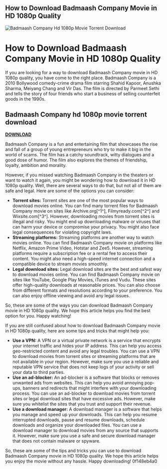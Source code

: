## How to Download Badmaash Company Movie in HD 1080p Quality

 
![Badmaash Company Hd 1080p Movie Torrent Download](https://encrypted-tbn3.gstatic.com/images?q=tbn:ANd9GcSsrfGYriJrQsaqYPLEAk8dSa9wgN2lsilFAvuYYWhBPJo9S9iRFR2sjkls)

 
# How to Download Badmaash Company Movie in HD 1080p Quality
 
If you are looking for a way to download Badmaash Company movie in HD 1080p quality, you have come to the right place. Badmaash Company is a 2010 Bollywood comedy-crime drama film starring Shahid Kapoor, Anushka Sharma, Meiyang Chang and Vir Das. The film is directed by Parmeet Sethi and tells the story of four friends who start a business of selling counterfeit goods in the 1990s.
 
## Badmaash Company hd 1080p movie torrent download


[**DOWNLOAD**](https://www.google.com/url?q=https%3A%2F%2Fshurll.com%2F2tLq8q&sa=D&sntz=1&usg=AOvVaw0n3T-lNAcpAH-iFwIFWZ-a)

 
Badmaash Company is a fun and entertaining film that showcases the rise and fall of a group of young entrepreneurs who try to make it big in the world of scams. The film has a catchy soundtrack, witty dialogues and a good dose of humor. The film also explores the themes of friendship, loyalty, ambition and morality.
 
However, if you missed watching Badmaash Company in the theaters or want to watch it again, you might be wondering how to download it in HD 1080p quality. Well, there are several ways to do that, but not all of them are safe and legal. Here are some of the options you can consider:
 
- **Torrent sites:** Torrent sites are one of the most popular ways to download movies online. You can find many torrent files for Badmaash Company movie on sites like Archive.org[^1^], Filmyready.com[^2^] and Wixsite.com[^3^]. However, downloading movies from torrent sites is illegal and risky. You might end up downloading malware or viruses that can harm your device or compromise your privacy. You might also face legal consequences for violating copyright laws.
- **Streaming platforms:** Streaming platforms are another way to watch movies online. You can find Badmaash Company movie on platforms like Netflix, Amazon Prime Video, Hotstar and Zee5. However, streaming platforms require a subscription fee or a rental fee to access their content. You might also need a high-speed internet connection and a compatible device to stream movies smoothly.
- **Legal download sites:** Legal download sites are the best and safest way to download movies online. You can find Badmaash Company movie on sites like YouTube, Google Play Movies, iTunes and Vudu. These sites offer high-quality downloads at reasonable prices. You can also choose from different formats and resolutions according to your preference. You can also enjoy offline viewing and avoid any legal issues.

So, these are some of the ways you can download Badmaash Company movie in HD 1080p quality. We hope this article helps you find the best option for you. Happy watching!
  
If you are still confused about how to download Badmaash Company movie in HD 1080p quality, here are some tips and tricks that might help you:

- **Use a VPN:** A VPN or a virtual private network is a service that encrypts your internet traffic and hides your IP address. This can help you access geo-restricted content and avoid any legal troubles. You can use a VPN to download movies from torrent sites or streaming platforms that are not available in your region. However, make sure you use a reliable and reputable VPN service that does not keep logs of your activity or sell your data to third parties.
- **Use an ad-blocker:** An ad-blocker is a software that blocks or removes unwanted ads from websites. This can help you avoid annoying pop-ups, banners and redirects that might interfere with your downloading process. You can use an ad-blocker to download movies from torrent sites or legal download sites that have excessive ads. However, make sure you whitelist the sites that you trust and support their revenue.
- **Use a download manager:** A download manager is a software that helps you manage and speed up your downloads. This can help you resume interrupted downloads, pause and resume downloads, schedule downloads and organize your downloaded files. You can use a download manager to download movies from any source that supports it. However, make sure you use a safe and secure download manager that does not contain malware or spyware.

So, these are some of the tips and tricks you can use to download Badmaash Company movie in HD 1080p quality. We hope this article helps you enjoy the movie without any hassle. Happy downloading!
 0f148eb4a0
